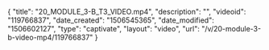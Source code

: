{
    "title": "20_MODULE_3-B_T3_VIDEO.mp4",
    "description": "",
    "videoid": "119766837",
    "date_created": "1506545365",
    "date_modified": "1506602127",
    "type": "captivate",
    "layout": "video",
    "url": "\/v\/20-module-3-b-video-mp4\/119766837"
}